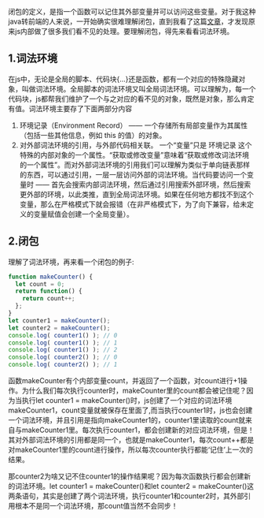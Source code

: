 <!-- category: "javaScript"
labels: "javaScript"
createdAt: 2022-07-18T14:28:51.107+00:00 -->
闭包的定义，是指一个函数可以记住其外部变量并可以访问这些变量。对于我这种java转前端的人来说，一开始确实很难理解闭包，直到我看了这篇[文章](https://zh.javascript.info/closure)，才发现原来js内部做了很多我们看不见的处理。要理解闭包，得先来看看词法环境。
## 1.词法环境
在js中，无论是全局的脚本、代码块{...}还是函数，都有一个对应的特殊隐藏对象，叫做词法环境。全局脚本的词法环境又叫全局词法环境。可以理解为，每一个代码块，js都帮我们维护了一个与之对应的看不见的对象，既然是对象，那么肯定有值。词法环境主要存了下面两部分内容
1.  环境记录（Environment Record） —— 一个存储所有局部变量作为其属性（包括一些其他信息，例如 this 的值）的对象。
2. 对外部词法环境的引用，与外部代码相关联。
一个“变量”只是 环境记录 这个特殊的内部对象的一个属性。“获取或修改变量”意味着“获取或修改词法环境的一个属性”。而对外部词法环境的引用我们可以理解为类似于单向链表那样的东西，可以通过引用，一层一层访问外部的词法环境。当代码要访问一个变量时 —— 首先会搜索内部词法环境，然后通过引用搜索外部环境，然后搜索更外部的环境，以此类推，直到全局词法环境。如果在任何地方都找不到这个变量，那么在严格模式下就会报错（在非严格模式下，为了向下兼容，给未定义的变量赋值会创建一个全局变量）。
## 2.闭包
理解了词法环境，再来看一个闭包的例子:
```typescript
function makeCounter() {
  let count = 0;
  return function() {
    return count++;
  };
}
let counter1 = makeCounter();
let counter2 = makeCounter();
console.log( counter1() ); // 0
console.log( counter1() ); // 1
console.log( counter1() ); // 2
console.log( counter2() ); // 0
console.log( counter2() ); // 1
```
函数makeCounter有个内部变量count，并返回了一个函数，对count进行+1操作。为什么我们每次执行counter时，makeCounter里的count都会被记住呢？因为当执行let counter1 = makeCounter()时，js创建了一个对应的词法环境makeCounter1，count变量就被保存在里面了,而当执行counter1时，js也会创建一个词法环境，并且引用是指向makeCounter1的，counter1里读取的count就来自与makeCounter1里。每次执行counter1，都会创建新的对应词法环境，但是！其对外部词法环境的引用都是同一个，也就是makeCounter1，每次count++都是对makeCounter1里的count进行操作，所以每次counter执行都能‘记住’上一次的结果。

那counter2为啥又记不住counter1的操作结果呢？因为每次函数执行都会创建新的词法环境。let counter1 = makeCounter()和let counter2 = makeCounter()这两条语句，其实是创建了两个词法环境，执行counter1和counter2时，其外部引用根本不是同一个词法环境，那count值当然不会同步！
